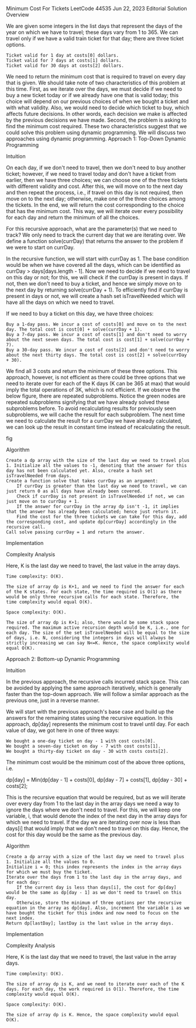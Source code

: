 Minimum Cost For Tickets
LeetCode
44535
Jun 22, 2023
Editorial
Solution
Overview

We are given some integers in the list days that represent the days of the year on which we have to travel; these days vary from 1 to 365. We can travel only if we have a valid train ticket for that day; there are three ticket options.

    Ticket valid for 1 day at costs[0] dollars.
    Ticket valid for 7 days at costs[1] dollars.
    Ticket valid for 30 days at costs[2] dollars.

We need to return the minimum cost that is required to travel on every day that is given. We should take note of two characteristics of this problem at this time. First, as we iterate over the days, we must decide if we need to buy a new ticket today or if we already have one that is valid today; this choice will depend on our previous choices of when we bought a ticket and with what validity. Also, we would need to decide which ticket to buy, which affects future decisions. In other words, each decision we make is affected by the previous decisions we have made. Second, the problem is asking to find the minimum cost required. These two characteristics suggest that we could solve this problem using dynamic programming. We will discuss two approaches using dynamic programming.
Approach 1: Top-Down Dynamic Programming

Intuition

On each day, if we don't need to travel, then we don't need to buy another ticket; however, if we need to travel today and don't have a ticket from earlier, then we have three choices; we can choose one of the three tickets with different validity and cost. After this, we will move on to the next day and then repeat the process, i.e., if travel on this day is not required, then move on to the next day; otherwise, make one of the three choices among the tickets. In the end, we will return the cost corresponding to the choice that has the minimum cost. This way, we will iterate over every possibility for each day and return the minimum of all the choices.

For this recursive approach, what are the parameter(s) that we need to track? We only need to track the current day that we are iterating over. We define a function solve(currDay) that returns the answer to the problem if we were to start on currDay.

In the recursive function, we will start with currDay as 1. The base condition would be when we have covered all the days, which can be identified as currDay > days[days.length - 1]. Now we need to decide if we need to travel on this day or not; for this, we will check if the currDay is present in days. If not, then we don't need to buy a ticket, and hence we simply move on to the next day by returning solve(currDay + 1). To efficiently find if currDay is present in days or not, we will create a hash set isTravelNeeded which will have all the days on which we need to travel.

If we need to buy a ticket on this day, we have three choices:

    Buy a 1-day pass. We incur a cost of costs[0] and move on to the next day. The total cost is cost[0] + solve(currDay + 1).
    Buy a 7-day pass. We incur a cost of costs[1] and don't need to worry about the next seven days. The total cost is cost[1] + solve(currDay + 7).
    Buy a 30-day pass. We incur a cost of costs[2] and don't need to worry about the next thirty days. The total cost is cost[2] + solve(currDay + 30).

We find all 3 costs and return the minimum of these three options.
This approach, however, is not efficient as there could be three options that we need to iterate over for each of the K days (K can be 365 at max) that would imply the total operations of 3K, which is not efficient. If we observe the below figure, there are repeated subproblems. Notice the green nodes are repeated subproblems signifying that we have already solved these subproblems before. To avoid recalculating results for previously seen subproblems, we will cache the result for each subproblem. The next time we need to calculate the result for a currDay we have already calculated, we can look up the result in constant time instead of recalculating the result.

fig

Algorithm

    Create a dp array with the size of the last day we need to travel plus 1. Initialize all the values to -1, denoting that the answer for this day has not been calculated yet. Also, create a hash set isTravelNeeded from days.
    Create a function solve that takes currDay as an argument:
        If currDay is greater than the last day we need to travel, we can just return 0 as all days have already been covered.
        Check if currDay is not present in isTravelNeeded if not, we can just move on to currDay + 1.
        If the answer for currDay in the array dp isn't -1, it implies that the answer has already been calculated; hence just return it.
        Find the cost for the three tickets we can take for this day, add the corresponding cost, and update dp[currDay] accordingly in the recursive call.
    Call solve passing currDay = 1 and return the answer.

Implementation

Complexity Analysis

Here, K is the last day we need to travel, the last value in the array days.

    Time complexity: O(K).

    The size of array dp is K+1, and we need to find the answer for each of the K states. For each state, the time required is O(1) as there would be only three recursive calls for each state. Therefore, the time complexity would equal O(K).

    Space complexity: O(K).

    The size of array dp is K+1; also, there would be some stack space required. The maximum active recursion depth would be K, i.e., one for each day. The size of the set isTravelNeeded will be equal to the size of days, i.e. N, considering the integers in days will always be strictly increasing we can say N<=K. Hence, the space complexity would equal O(K).

Approach 2: Bottom-up Dynamic Programming

Intuition

In the previous approach, the recursive calls incurred stack space. This can be avoided by applying the same approach iteratively, which is generally faster than the top-down approach. We will follow a similar approach as the previous one, just in a reverse manner.

We will start with the previous approach's base case and build up the answers for the remaining states using the recursive equation. In this approach, dp[day] represents the minimum cost to travel until day. For each value of day, we got here in one of three ways:

    We bought a one-day ticket on day - 1 with cost costs[0].
    We bought a seven-day ticket on day - 7 with cost costs[1].
    We bought a thirty-day ticket on day - 30 with costs costs[2].

The minimum cost would be the minimum cost of the above three options, i.e.

dp[day] = Min(dp[day - 1] + costs[0], dp[day - 7] + costs[1], dp[day - 30] + costs[2];

This is the recursive equation that would be required, but as we will iterate over every day from 1 to the last day in the array days we need a way to ignore the days where we don't need to travel. For this, we will keep one variable, i, that would denote the index of the next day in the array days for which we need to travel. If the day we are iterating over now is less than days[i] that would imply that we don't need to travel on this day. Hence, the cost for this day would be the same as the previous day.

Algorithm

    Create a dp array with a size of the last day we need to travel plus 1. Initialize all the values to 0.
    Initialize i = 0; this index represents the index in the array days for which we must buy the ticket.
    Iterate over the days from 1 to the last day in the array days, and for each day:
        If the current day is less than days[i], the cost for dp[day] would be the same as dp[day - 1] as we don't need to travel on this day.
        Otherwise, store the minimum of three options per the recursive equation in the array as dp[day]. Also, increment the variable i as we have bought the ticket for this index and now need to focus on the next index.
    Return dp[lastDay]; lastDay is the last value in the array days.

Implementation

Complexity Analysis

Here, K is the last day that we need to travel, the last value in the array days.

    Time complexity: O(K).

    The size of array dp is K, and we need to iterate over each of the K days. For each day, the work required is O(1). Therefore, the time complexity would equal O(K).

    Space complexity: O(K).

    The size of array dp is K. Hence, the space complexity would equal O(K).